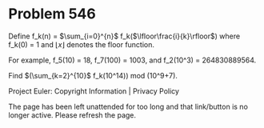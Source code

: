 #   Problem 546

   Define f_k(n) = $\sum_{i=0}^{n}$ f_k($\lfloor\frac{i}{k}\rfloor$) where
   f_k(0) = 1 and $\lfloor x \rfloor$ denotes the floor function.

   For example, f_5(10) = 18, f_7(100) = 1003, and f_2(10^3) = 264830889564.

   Find $(\sum_{k=2}^{10}$ f_k(10^14)$)$ mod (10^9+7).

   Project Euler: Copyright Information | Privacy Policy

   The page has been left unattended for too long and that link/button is no
   longer active. Please refresh the page.
